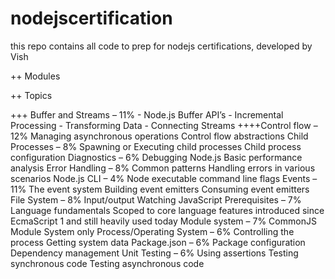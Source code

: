 # nodejscertification
this repo contains all code to prep for nodejs certifications, developed by Vish

++ Modules






++ Topics

+++ Buffer and Streams – 11%
    - Node.js Buffer API’s
    - Incremental Processing
    - Transforming Data
    - Connecting Streams
++++Control flow – 12%
    Managing asynchronous operations
    Control flow abstractions
Child Processes – 8%
    Spawning or Executing child processes
    Child process configuration
Diagnostics – 6%
    Debugging Node.js
    Basic performance analysis
Error Handling – 8%
    Common patterns
    Handling errors in various scenarios
Node.js CLI – 4%
    Node executable command line flags
Events – 11%
    The event system
    Building event emitters
    Consuming event emitters
File System – 8%
    Input/output
    Watching
JavaScript Prerequisites – 7%
    Language fundamentals
    Scoped to core language features introduced since EcmaScript 1 and still heavily used today
Module system – 7%
    CommonJS Module System only
Process/Operating System – 6%
    Controlling the process
    Getting system data
Package.json – 6%
    Package configuration
    Dependency management
Unit Testing – 6%
    Using assertions
    Testing synchronous code
    Testing asynchronous code